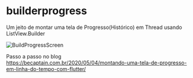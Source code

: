 # builderprogress

Um jeito de montar uma tela de Progresso(Histórico) em Thread usando ListView.Builder


![BuildProgressScreen](https://user-images.githubusercontent.com/39046776/80291639-c06b0400-8725-11ea-91ba-9c48170bb0b2.png)

Passo a passo no blog
<br>
https://becaptain.com.br/2020/05/04/montando-uma-tela-de-progresso-em-linha-do-tempo-com-flutter/
